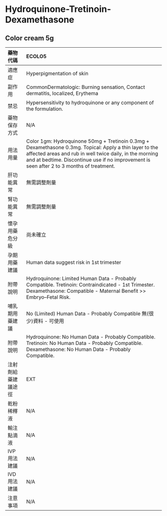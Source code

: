 # Hydroquinone-Tretinoin-Dexamethasone

## Color cream 5g

| 藥物代碼 | ECOLO5 |
| :--- | :--- |
| 適應症 | Hyperpigmentation of skin |
| 副作用 | CommonDermatologic: Burning sensation, Contact dermatitis, localized, Erythema |
| 禁忌 | Hypersensitivity to hydroquinone or any component of the formulation. |
| 藥物保存方式 | N/A |
| 用法用量 | Color 1gm: Hydroquinone 50mg + Tretinoin 0.3mg + Dexamethasone 0.3mg. Topical: Apply a thin layer to the affected areas and rub in well twice daily, in the morning and at bedtime. Discontinue use if no improvement is seen after 2 to 3 months of treatment. |
| 肝功能異常 | 無需調整劑量 |
| 腎功能異常 | 無需調整劑量 |
| 懷孕用藥危分級 | 尚未確立 |
| 孕期用藥建議 | Human data suggest risk in 1st trimester |
| 附帶說明 | Hydroquinone: Limited Human Data - Probably Compatible. Tretinoin: Contraindicated - 1st Trimester. Dexamethasone: Compatible - Maternal Benefit &gt;&gt; Embryo–Fetal Risk. |
| 哺乳期用藥建議 | No \(Limited\) Human Data - Probably Compatible 無\(很少\)資料 - 可使用 |
| 附帶說明 | Hydroquinone: No Human Data - Probably Compatible. Tretinoin: No Human Data - Probably Compatible. Dexamethasone: No Human Data - Probably Compatible. |
| 注射劑給藥建議途徑 | EXT |
| 乾粉稀釋液 | N/A |
| 輸注點滴液 | N/A |
| IVP 用法建議 | N/A |
| IVD 用法建議 | N/A |
| 注意事項 | N/A |

